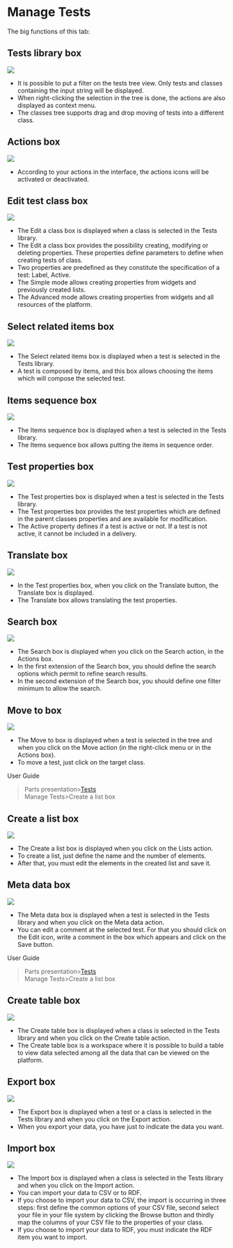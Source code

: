 <!--
parent: Tests
created_at: '2011-04-21 16:48:00'
updated_at: '2013-03-13 13:36:15'
authors:
    - 'Jérôme Bogaerts'
contributors:
    - 'Franck Gismondi'
tags:
    - Tests
-->

Manage Tests
============

The big functions of this tab:

Tests library box
-----------------

![](../resources/tests-library.png)

-   It is possible to put a filter on the tests tree view. Only tests and classes containing the input string will be displayed.
-   When right-clicking the selection in the tree is done, the actions are also displayed as context menu.
-   The classes tree supports drag and drop moving of tests into a different class.

Actions box
-----------

![](../resources/tests-actions.png)

-   According to your actions in the interface, the actions icons will be activated or deactivated.

Edit test class box
-------------------

![](../resources/tests-editclass.png)

-   The Edit a class box is displayed when a class is selected in the Tests library.
-   The Edit a class box provides the possibility creating, modifying or deleting properties. These properties define parameters to define when creating tests of class.
-   Two properties are predefined as they constitute the specification of a test: Label, Active.
-   The Simple mode allows creating properties from widgets and previously created lists.
-   The Advanced mode allows creating properties from widgets and all resources of the platform.

Select related items box
------------------------

![](../resources/tests-selectrelateditems.png)

-   The Select related items box is displayed when a test is selected in the Tests library.
-   A test is composed by items, and this box allows choosing the items which will compose the selected test.

Items sequence box
------------------

![](../resources/tests-itemssequence.png)

-   The Items sequence box is displayed when a test is selected in the Tests library.
-   The Items sequence box allows putting the items in sequence order.

Test properties box
-------------------

![](../resources/tests-properties.png)

-   The Test properties box is displayed when a test is selected in the Tests library.
-   The Test properties box provides the test properties which are defined in the parent classes properties and are available for modification.
-   The Active property defines if a test is active or not. If a test is not active, it cannot be included in a delivery.

Translate box
-------------

![](../resources/tests-translate.png)

-   In the Test properties box, when you click on the Translate button, the Translate box is displayed.
-   The Translate box allows translating the test properties.

Search box
----------

![](../resources/tests-search.png)

-   The Search box is displayed when you click on the Search action, in the Actions box.
-   In the first extension of the Search box, you should define the search options which permit to refine search results.
-   In the second extension of the Search box, you should define one filter minimum to allow the search.

Move to box
-----------

![](../resources/tests-move.png)

-   The Move to box is displayed when a test is selected in the tree and when you click on the Move action (in the right-click menu or in the Actions box).
-   To move a test, just click on the target class.

User Guide<br/>
>Parts presentation\>[Tests](../user-guide/tests.md)<br/>
>Manage Tests\>Create a list box

Create a list box
-----------------

![](../resources/tests-list.png)

-   The Create a list box is displayed when you click on the Lists action.
-   To create a list, just define the name and the number of elements.
-   After that, you must edit the elements in the created list and save it.

Meta data box
-------------

![](../resources/tests-metadata.png)

-   The Meta data box is displayed when a test is selected in the Tests library and when you click on the Meta data action.
-   You can edit a comment at the selected test. For that you should click on the Edit icon, write a comment in the box which appears and click on the Save button.

User Guide<br/>
>Parts presentation\>[Tests](../user-guide/tests.md)<br/>
>Manage Tests\>Create a list box

Create table box
----------------

![](../resources/tests-createtable.png)

-   The Create table box is displayed when a class is selected in the Tests library and when you click on the Create table action.
-   The Create table box is a workspace where it is possible to build a table to view data selected among all the data that can be viewed on the platform.

Export box
----------

![](../resources/tests-export.png)

-   The Export box is displayed when a test or a class is selected in the Tests library and when you click on the Export action.
-   When you export your data, you have just to indicate the data you want.

Import box
----------

![](../resources/tests-import.png)

-   The Import box is displayed when a class is selected in the Tests library and when you click on the Import action.
-   You can import your data to CSV or to RDF.
-   If you choose to import your data to CSV, the import is occurring in three steps: first define the common options of your CSV file, second select your file in your file system by clicking the Browse button and thirdly map the columns of your CSV file to the properties of your class.
-   If you choose to import your data to RDF, you must indicate the RDF item you want to import.



